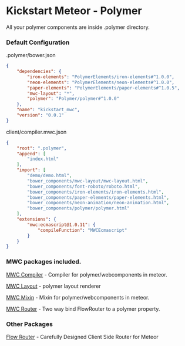 # Kickstart Meteor - Polymer

All your polymer components are inside .polymer directory. 



### Default Configuration

.polymer/bower.json

``` json
{
    "dependencies": {
        "iron-elements": "PolymerElements/iron-elements#^1.0.0",
        "neon-elements": "PolymerElements/neon-elements#^1.0.0",
        "paper-elements": "PolymerElements/paper-elements#^1.0.5",
        "mwc-layout": "*",
        "polymer": "Polymer/polymer#^1.0.0"
    },
    "name": "kickstart_mwc",
    "version": "0.0.1"
}
```

client/compiler.mwc.json

```  json
{
    "root": ".polymer",
    "append": [
        "index.html"
    ],
    "import": [
        "demo/demo.html",
        "bower_components/mwc-layout/mwc-layout.html",
        "bower_components/font-roboto/roboto.html",
        "bower_components/iron-elements/iron-elements.html",
        "bower_components/paper-elements/paper-elements.html",
        "bower_components/neon-animation/neon-animation.html",
        "bower_components/polymer/polymer.html"
    ],
    "extensions": {
        "mwc:ecmascript@1.0.11": {
            "compileFunction": "MWCEcmascript"
        }
    }
}
```

### MWC packages included.

[MWC Compiler](https://github.com/meteorwebcomponents/compiler) - Compiler for polymer/webcomponents in meteor.

[MWC Layout](https://github.com/meteorwebcomponents/layout) - polymer layout renderer

[MWC Mixin](https://github.com/meteorwebcomponents/mixin) - Mixin for polymer/webcomponents in meteor.

[MWC Router](https://github.com/meteorwebcomponents/router) - Two way bind FlowRouter to a polymer property.

### Other Packages

[Flow Router](https://github.com/kadirahq/flow-router) - Carefully Designed Client Side Router for Meteor
